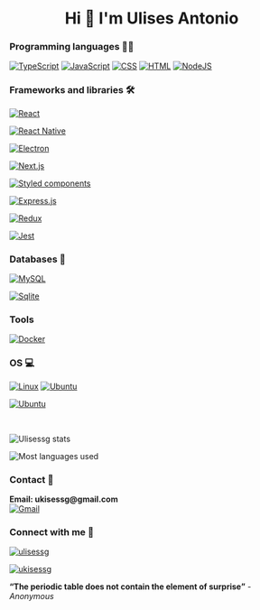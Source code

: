 <h1 align="center">Hi 👋 I'm Ulises Antonio</h1>

<h3 align="left">Programming languages 👩‍💻</h3>

<!-- Languages badges -->
<p align="left">
  <!-- Typescript -->
  <a href="https://github.com/search?q=user%3ADenverCoder1+is%3Arepo+language%3AtypeScript"><img alt="TypeScript" src="https://img.shields.io/badge/TypeScript%20-%23007ACC.svg?logo=typescript&logoColor=white"></a>
  <!-- JS -->
  <a href="https://github.com/search?q=user%3ADenverCoder1+is%3Arepo+language%3Ajavascript"><img alt="JavaScript" src="https://img.shields.io/badge/JavaScript%20-%23F7DF1E.svg?logo=javascript&logoColor=white"></a>
  <!-- CSS -->
  <a href="https://github.com/search?q=user%3ADenverCoder1+is%3Arepo+language%3Acss"><img alt="CSS" src="https://img.shields.io/badge/CSS%20-%231572B6.svg?logo=css3&logoColor=white"></a>
  <!-- HTML -->
  <a href="https://github.com/search?q=user%3ADenverCoder1+is%3Arepo+language%3Ahtml"><img alt="HTML" src="https://img.shields.io/badge/HTML%20-%23E34F26.svg?logo=html5&logoColor=white"></a>
  <!-- Node -->
  <a href="https://github.com/search?q=user%3ADenverCoder1+is%3Arepo+language%3Ajavascript"><img alt="NodeJS" src="https://img.shields.io/badge/Node.js%20-%2343853D.svg?logo=node.js&logoColor=white"></a>

<!-- Frameworks -->

<h3>Frameworks and libraries 🛠</h3>

<p align="left">
  <!-- React -->
  <a href="#"><img alt="React" src="https://img.shields.io/badge/React-FFFFFF?logo=react&logoColor=black"></a>
  
  <!-- React Native -->
<a href="#"><img src="https://img.shields.io/badge/React%20Native-FFFFFF?logo=react&logoColor=white%22" alt="React Native" ></a>
  <!-- Electron -->
<a href="#"><img src="https://img.shields.io/badge/Electron-FFFFFF?logo=electron&logoColor=white%22" alt="Electron" ></a>
  
  <!-- Next.js -->
  <a href="#"><img alt="Next.js" src="https://img.shields.io/badge/next.js-FFFFFF?style=&logo=nextdotjs&logoColor=black"></a>

  <!-- Styled components -->
  <a href="#"><img alt="Styled components" src="https://img.shields.io/badge/styled--components-FFFFFF?logo=styled-components"></a>

  <!-- Express -->
  <a href="#"><img alt="Express.js" src="https://img.shields.io/badge/Express-FFFFFF?logo=express&logoColor=black"></a>

  <!-- Redux -->
  <a href="#"><img alt="Redux" src="https://img.shields.io/badge/Redux-FFFFFF?logo=redux&logoColor=black"></a>

  <!-- Jest -->
  <a href="#"><img alt="Jest" src="https://img.shields.io/badge/Jest-FFFFFF?logo=jest&logoColor=black"></a>

</p>

<h3>Databases 🎒</h3>

<!-- Databases -->

<p align="left">
  <!-- MySQL -->
  <a href="#"><img alt="MySQL" src="https://img.shields.io/badge/MySQL-FFFFFF?logo=mysql&logoColor=black"></a>
  
  <!-- Sqlite -->
  <a href="#"><img alt="Sqlite" src="https://img.shields.io/badge/Sqlite-FFFFFF?logo=sqlite&logoColor=black"></a>
</p>

<!-- Tools -->
<h3>Tools</h3>
<p align="left">
  <!-- Docker -->
  <a href="#"><img alt="Docker" src="https://img.shields.io/badge/Docker-FFFFFF?logo=docker&logoColor=blue"></a>
</p>

<!-- OS -->
<h3>OS 💻</h3>

<p align="left">
  <!-- Linux -->
  <a href="#"><img alt="Linux" src="https://img.shields.io/badge/Linux-FCC624?logo=linux&logoColor=black"></a>
  <!-- Ubuntu -->
  <a href="#"><img alt="Ubuntu" src="https://img.shields.io/badge/Ubuntu-E95420?logo=ubuntu&logoColor=white"></a>
  <!-- Ubuntu server -->
  
  <a href="#"><img alt="Ubuntu" src="https://img.shields.io/badge/Ubuntu Server-E95420?logo=ubuntu&logoColor=white"></a>

</p>

<br />

<!-- Stats -->

![Ulisessg stats](https://github-readme-stats.vercel.app/api?username=ulisessg&count_private=true&show_icons=true&theme=algolia)

<!-- Most used languages -->

![Most languages used](https://github-readme-stats.vercel.app/api/top-langs/?username=Ulisessg&count_private=true&show_icons=true&theme=algolia&layout=compact)



<h3>Contact 📲</h3>

<p align="left">
  <b>Email: ukisessg@gmail.com</b>
  <br />
  <!-- Gmail -->
  <a href="mailto:ukisessg@gmail.com"><img alt="Gmail" src="https://img.shields.io/badge/Gmail-D14836?logo=gmail&logoColor=white"></a>
</p>

<h3 align="left">Connect with me 🖖</h3>

<p align="left">

<!-- LinkedIn -->
<a href="https://linkedin.com/in/ulisessg" target="_blank"><img src="https://img.shields.io/badge/LinkedIn-0077B5?logo=linkedin&logoColor=white" alt="ulisessg" /></a>

<!-- Hacker Rank -->
<a href="https://www.hackerrank.com/ukisessg" target="_blank"><img src="https://img.shields.io/badge/-Hackerrank-2EC866?logo=HackerRank&logoColor=white" alt="ukisessg" /></a>
</p>


<strong><q>The periodic table does not contain the element of surprise</q></strong>
<i>- Anonymous</i>
